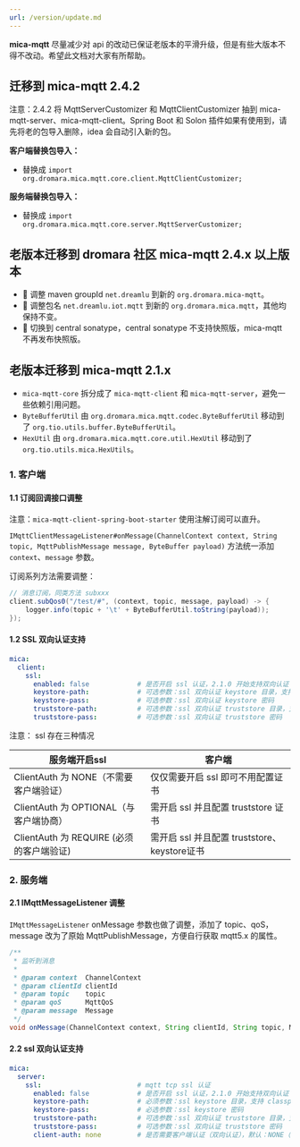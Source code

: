```yaml
---
url: /version/update.md
---
```

**mica-mqtt** 尽量减少对 api 的改动已保证老版本的平滑升级，但是有些大版本不得不改动。希望此文档对大家有所帮助。

## 迁移到 mica-mqtt 2.4.2

注意：2.4.2 将 MqttServerCustomizer 和 MqttClientCustomizer 抽到 mica-mqtt-server、mica-mqtt-client。Spring Boot 和 Solon 插件如果有使用到，请先将老的包导入删除，idea 会自动引入新的包。

**客户端替换包导入：**

* 替换成 `import org.dromara.mica.mqtt.core.client.MqttClientCustomizer;`

**服务端替换包导入：**

* 替换成 `import org.dromara.mica.mqtt.core.server.MqttServerCustomizer;`

## 老版本迁移到 dromara 社区 mica-mqtt 2.4.x 以上版本

* :truck: 调整 maven groupId `net.dreamlu` 到新的 `org.dromara.mica-mqtt`。
* :truck: 调整包名 `net.dreamlu.iot.mqtt` 到新的 `org.dromara.mica.mqtt`，其他均保持不变。
* :truck: 切换到 central sonatype，central sonatype 不支持快照版，mica-mqtt 不再发布快照版。

## 老版本迁移到 mica-mqtt 2.1.x

* `mica-mqtt-core` 拆分成了 `mica-mqtt-client` 和 `mica-mqtt-server`，避免一些依赖引用问题。
* `ByteBufferUtil` 由 `org.dromara.mica.mqtt.codec.ByteBufferUtil` 移动到了 `org.tio.utils.buffer.ByteBufferUtil`。
* `HexUtil` 由 `org.dromara.mica.mqtt.core.util.HexUtil` 移动到了 `org.tio.utils.mica.HexUtils`。

### 1. 客户端

#### 1.1 订阅回调接口调整

注意：`mica-mqtt-client-spring-boot-starter` 使用注解订阅可以直升。

`IMqttClientMessageListener#onMessage(ChannelContext context, String topic, MqttPublishMessage message, ByteBuffer payload)` 方法统一添加 `context`、`message` 参数。

订阅系列方法需要调整：

```java
// 消息订阅，同类方法 subxxx
client.subQos0("/test/#", (context, topic, message, payload) -> {
    logger.info(topic + '\t' + ByteBufferUtil.toString(payload));
});
```

#### 1.2 SSL 双向认证支持

```yaml
mica:
  client:
    ssl:
      enabled: false            # 是否开启 ssl 认证，2.1.0 开始支持双向认证
      keystore-path:            # 可选参数：ssl 双向认证 keystore 目录，支持 classpath:/ 路径。
      keystore-pass:            # 可选参数：ssl 双向认证 keystore 密码
      truststore-path:          # 可选参数：ssl 双向认证 truststore 目录，支持 classpath:/ 路径。
      truststore-pass:          # 可选参数：ssl 双向认证 truststore 密码
```

注意： ssl 存在三种情况

| 服务端开启ssl                            | 客户端                                        |
| ---------------------------------------- | --------------------------------------------- |
| ClientAuth 为 NONE（不需要客户端验证）   | 仅仅需要开启 ssl 即可不用配置证书             |
| ClientAuth 为 OPTIONAL（与客户端协商）   | 需开启 ssl 并且配置 truststore 证书           |
| ClientAuth 为 REQUIRE (必须的客户端验证) | 需开启 ssl 并且配置 truststore、 keystore证书 |

### 2. 服务端

#### 2.1 IMqttMessageListener 调整

`IMqttMessageListener` onMessage 参数也做了调整，添加了 topic、qoS，message 改为了原始 MqttPublishMessage，方便自行获取 mqtt5.x 的属性。

```java
/**
 * 监听到消息
 *
 * @param context  ChannelContext
 * @param clientId clientId
 * @param topic    topic
 * @param qoS      MqttQoS
 * @param message  Message
 */
void onMessage(ChannelContext context, String clientId, String topic, MqttQoS qoS, MqttPublishMessage message);
```

#### 2.2 ssl 双向认证支持

```yaml
mica:
  server:
    ssl:                        # mqtt tcp ssl 认证
      enabled: false            # 是否开启 ssl 认证，2.1.0 开始支持双向认证
      keystore-path:            # 必须参数：ssl keystore 目录，支持 classpath:/ 路径。
      keystore-pass:            # 必选参数：ssl keystore 密码
      truststore-path:          # 可选参数：ssl 双向认证 truststore 目录，支持 classpath:/ 路径。
      truststore-pass:          # 可选参数：ssl 双向认证 truststore 密码
      client-auth: none         # 是否需要客户端认证（双向认证），默认：NONE（不需要）
```
